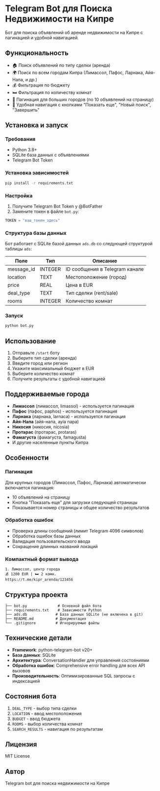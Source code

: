 # Telegram Bot для Поиска Недвижимости на Кипре

Бот для поиска объявлений об аренде недвижимости на Кипре с пагинацией и удобной навигацией.

## Функциональность

- 🏠 Поиск объявлений по типу сделки (аренда)
- 🌍 Поиск по всем городам Кипра (Лимассол, Пафос, Ларнака, Айя-Напа, и др.)
- 💰 Фильтрация по бюджету
- 🛏 Фильтрация по количеству комнат
- 📄 Пагинация для больших городов (по 10 объявлений на страницу)
- 🔄 Удобная навигация с кнопками "Показать еще", "Новый поиск", "Завершить"

## Установка и запуск

### Требования
- Python 3.8+
- SQLite база данных с объявлениями
- Telegram Bot Token

### Установка зависимостей
```bash
pip install -r requirements.txt
```

### Настройка
1. Получите Telegram Bot Token у @BotFather
2. Замените токен в файле `bot.py`:
```python
TOKEN = "ваш_токен_здесь"
```

### Структура базы данных
Бот работает с SQLite базой данных `ads.db` со следующей структурой таблицы `ads`:

| Поле | Тип | Описание |
|------|-----|----------|
| message_id | INTEGER | ID сообщения в Telegram канале |
| location | TEXT | Местоположение (город) |
| price | REAL | Цена в EUR |
| deal_type | TEXT | Тип сделки (rent/sale) |
| rooms | INTEGER | Количество комнат |

### Запуск
```bash
python bot.py
```

## Использование

1. Отправьте `/start` боту
2. Выберите тип сделки (аренда)
3. Введите город или регион
4. Укажите максимальный бюджет в EUR
5. Выберите количество комнат
6. Получите результаты с удобной навигацией

## Поддерживаемые города

- **Лимассол** (лимассол, limassol) - используется пагинация
- **Пафос** (пафос, paphos) - используется пагинация  
- **Ларнака** (ларнака, larnaca) - используется пагинация
- **Айя-Напа** (айя-напа, ayia napa)
- **Никосия** (никосия, nicosia)
- **Протарас** (протарас, protaras)
- **Фамагуста** (фамагуста, famagusta)
- И другие населенные пункты Кипра

## Особенности

### Пагинация
Для крупных городов (Лимассол, Пафос, Ларнака) автоматически включается пагинация:
- 10 объявлений на страницу
- Кнопка "Показать еще" для загрузки следующей страницы
- Показывается номер страницы и общее количество результатов

### Обработка ошибок
- Проверка длины сообщений (лимит Telegram 4096 символов)
- Обработка ошибок базы данных
- Валидация пользовательского ввода
- Сокращение длинных названий локаций

### Компактный формат вывода
```
1. Лимассол, центр города
💰 1200 EUR | 🛏 2 комн.
https://t.me/kipr_arenda/123456
```

## Структура проекта

```
├── bot.py              # Основной файл бота
├── requirements.txt    # Зависимости Python
├── ads.db             # База данных SQLite (не включена в git)
├── README.md          # Документация
└── .gitignore         # Игнорируемые файлы
```

## Технические детали

- **Framework**: python-telegram-bot v20+
- **База данных**: SQLite
- **Архитектура**: ConversationHandler для управления состояниями
- **Обработка ошибок**: Comprehensive error handling для всех API вызовов
- **Производительность**: Оптимизированные SQL запросы с индексацией

## Состояния бота

1. `DEAL_TYPE` - выбор типа сделки
2. `LOCATION` - ввод местоположения  
3. `BUDGET` - ввод бюджета
4. `ROOMS` - выбор количества комнат
5. `SEARCH_RESULTS` - навигация по результатам

## Лицензия

MIT License

## Автор

Telegram bot для поиска недвижимости на Кипре 